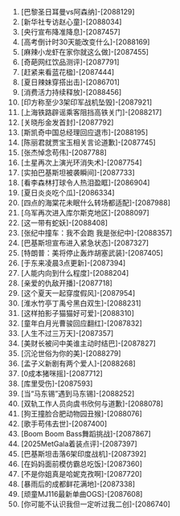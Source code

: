 
1. [巴黎圣日耳曼vs阿森纳]-[2088129]
1. [新华社专访赵心童]-[2088034]
1. [央行宣布降准降息]-[2087457]
1. [高考倒计时30天能改变什么]-[2088169]
1. [麻辣小龙虾在家你就这么做]-[2087455]
1. [奇葩网红饮品测评]-[2087791]
1. [赶紧来看蓝花楹]-[2087444]
1. [夏日辣妹穿搭出击]-[2086701]
1. [消费活力持续释放]-[2088456]
1. [印方称至少3架印军战机坠毁]-[2087921]
1. [上海铁路辟谣乘客阻挡高铁关门]-[2088217]
1. [关晓彤金发首封]-[2087792]
1. [斯凯奇中国总经理回应退市]-[2088195]
1. [陈丽君就贾宝玉相关言论道歉]-[2087745]
1. [张杰悼念苟伟]-[2087788]
1. [土星再次上演光环消失术]-[2087754]
1. [实拍巴基斯坦被袭瞬间]-[2087733]
1. [看李森林打球令人热泪盈眶]-[2086904]
1. [夏日炎炎吃个瓜]-[2086334]
1. [四点的海棠花未眠什么转场都适配]-[2087988]
1. [乌军再次进入库尔斯克地区]-[2088097]
1. [这一带有蛇妖]-[2088408]
1. [张纪中撞车：我不会跑 我是张纪中]-[2088357]
1. [巴基斯坦宣布进入紧急状态]-[2087327]
1. [特朗普：美将停止轰炸胡塞武装]-[2087405]
1. [于东来凌晨3点更新]-[2087394]
1. [人能内向到什么程度]-[2088204]
1. [亲爱的仇敌开播]-[2087718]
1. [这个夏天一起穿度假风]-[2087954]
1. [淮水竹亭丁禹兮黑白双生]-[2088231]
1. [这样拍影子猫猫好可爱]-[2088310]
1. [童年白月光曹骏回应翻红]-[2087832]
1. [人生不过三万天]-[2087357]
1. [美财长被问中美谁主动时结巴]-[2087827]
1. [沉沦世俗为你的美]-[2088279]
1. [孟子义新剧有两个爱人]-[2088268]
1. [0成本猪咪摇]-[2087712]
1. [库里受伤]-[2087593]
1. [当“马东锡”遇到马东锡]-[2088252]
1. [双轨工作人员向虞书欣何与道歉]-[2088078]
1. [狗王撞脸合肥动物园丑猴]-[2088076]
1. [歌手苟伟去世]-[2087400]
1. [Boom Boom Bass舞蹈挑战]-[2087867]
1. [2025MetGala着装点评]-[2087397]
1. [巴基斯坦击落6架印度战机]-[2087392]
1. [在妈妈面前模仿霸总吃饭]-[2087360]
1. [不是你姐真是哈妮克孜啊]-[2087720]
1. [暴雨后的成都鲜花满地]-[2087338]
1. [顽童MJ116最新单曲OGS]-[2087608]
1. [你可能不认识我但一定听过我二创]-[2086740]